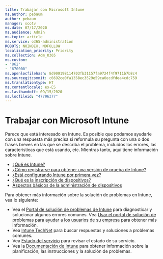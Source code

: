 ```yaml
---
title: Trabajar con Microsoft Intune
ms.author: pebaum
author: pebaum
manager: scotv
ms.date: 07/17/2020
ms.audience: Admin
ms.topic: article
ms.service: o365-administration
ROBOTS: NOINDEX, NOFOLLOW
localization_priority: Priority
ms.collection: Adm_O365
ms.custom:
- "862"
- "670000"
ms.openlocfilehash: 8d900198114703fb31157fa9724f4f9711b7b8c4
ms.sourcegitcommit: c6692ce0fa1358ec3529e59ca0ecdfdea4cdc759
ms.translationtype: HT
ms.contentlocale: es-ES
ms.lasthandoff: 09/15/2020
ms.locfileid: "47796377"
---
```

# <a name="working-with-microsoft-intune"></a>Trabajar con Microsoft Intune

Parece que está interesado en Intune. Es posible que podamos ayudarle con una respuesta más precisa si reformula su pregunta con una o dos frases breves en las que se describa el problema, incluidos los errores, las características que está usando, etc. Mientras tanto, aquí tiene información sobre Intune.

- [¿Qué es Intune?](https://docs.microsoft.com/intune/what-is-intune)
- [¿Cómo registrarse para obtener una versión de prueba de Intune?](https://docs.microsoft.com/intune/free-trial-sign-up)
- [¿Está configurando Intune por primera vez?](https://docs.microsoft.com/intune/setup-steps)
- [¿Qué es la inscripción de dispositivos?](https://docs.microsoft.com/intune/device-enrollment)
- [Aspectos básicos de la administración de dispositivos](https://docs.microsoft.com/mem/intune/fundamentals/)

Para obtener más información sobre la solución de problemas en Intune, vea lo siguiente:

- Vea el [Portal de solución de problemas de Intune](https://aka.ms/intunetroubleshooting) para diagnosticar y solucionar algunos errores comunes. Vea [Usar el portal de solución de problemas para ayudar a los usuarios de su empresa](https://docs.microsoft.com/intune/help-desk-operators) para obtener más información.
- Vea [Intune TechNet](https://aka.ms/intuneforums) para buscar respuestas y soluciones a problemas comunes.
- Vea [Estado del servicio](https://portal.office.com/AdminPortal/Home#/servicehealth) para revisar el estado de su servicio.
- Vea la [Documentación de Intune](https://docs.microsoft.com/intune/) para obtener información sobre la planificación, las instrucciones y la solución de problemas.